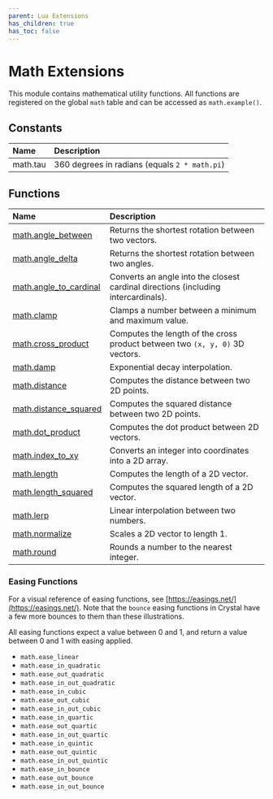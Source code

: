 ```yaml
---
parent: Lua Extensions
has_children: true
has_toc: false
---
```


# Math Extensions

This module contains mathematical utility functions. All functions are registered on the global `math` table and can be accessed as `math.example()`.

## Constants

| Name     | Description                                   |
| :------- | :-------------------------------------------- |
| math.tau | 360 degrees in radians (equals `2 * math.pi`) |

## Functions

| Name                                             | Description                                                                        |
| :----------------------------------------------- | :--------------------------------------------------------------------------------- |
| [math.angle_between](math_angle_between)         | Returns the shortest rotation between two vectors.                                 |
| [math.angle_delta](math_angle_delta)             | Returns the shortest rotation between two angles.                                  |
| [math.angle_to_cardinal](math_angle_to_cardinal) | Converts an angle into the closest cardinal directions (including intercardinals). |
| [math.clamp](math_clamp)                         | Clamps a number between a minimum and maximum value.                               |
| [math.cross_product](math_cross_product)         | Computes the length of the cross product between two `(x, y, 0)` 3D vectors.       |
| [math.damp](math_damp)                           | Exponential decay interpolation.                                                   |
| [math.distance](math_distance)                   | Computes the distance between two 2D points.                                       |
| [math.distance_squared](math_distance_squared)   | Computes the squared distance between two 2D points.                               |
| [math.dot_product](math_dot_product)             | Computes the dot product between 2D vectors.                                       |
| [math.index_to_xy](math_index_to_xy)             | Converts an integer into coordinates into a 2D array.                              |
| [math.length](math_length)                       | Computes the length of a 2D vector.                                                |
| [math.length_squared](math_length_squared)       | Computes the squared length of a 2D vector.                                        |
| [math.lerp](math_lerp)                           | Linear interpolation between two numbers.                                          |
| [math.normalize](math_normalize)                 | Scales a 2D vector to length 1.                                                    |
| [math.round](math_round)                         | Rounds a number to the nearest integer.                                            |

### Easing Functions

For a visual reference of easing functions, see [https://easings.net/](https://easings.net/). Note that the `bounce` easing functions in Crystal have a few more bounces to them than these illustrations.

All easing functions expect a value between 0 and 1, and return a value between 0 and 1 with easing applied.

- `math.ease_linear`
- `math.ease_in_quadratic`
- `math.ease_out_quadratic`
- `math.ease_in_out_quadratic`
- `math.ease_in_cubic`
- `math.ease_out_cubic`
- `math.ease_in_out_cubic`
- `math.ease_in_quartic`
- `math.ease_out_quartic`
- `math.ease_in_out_quartic`
- `math.ease_in_quintic`
- `math.ease_out_quintic`
- `math.ease_in_out_quintic`
- `math.ease_in_bounce`
- `math.ease_out_bounce`
- `math.ease_in_out_bounce`
